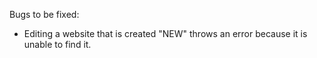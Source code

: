 Bugs to be fixed:

* Editing a website that is created "NEW" throws an error because it is unable to find it.